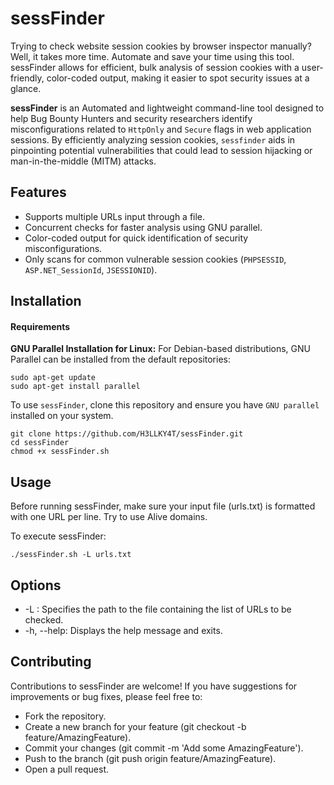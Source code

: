 # sessFinder

Trying to check website session cookies by browser inspector manually? Well, it takes more time. Automate and save your time using this tool. sessFinder allows for efficient, bulk analysis of session cookies with a user-friendly, color-coded output, making it easier to spot security issues at a glance.

**sessFinder** is an Automated and lightweight command-line tool designed to help Bug Bounty Hunters and security researchers identify misconfigurations related to `HttpOnly` and `Secure` flags in web application sessions. By efficiently analyzing session cookies, `sessfinder` aids in pinpointing potential vulnerabilities that could lead to session hijacking or man-in-the-middle (MITM) attacks.

## Features

- Supports multiple URLs input through a file.
- Concurrent checks for faster analysis using GNU parallel.
- Color-coded output for quick identification of security misconfigurations.
- Only scans for common vulnerable session cookies (`PHPSESSID`, `ASP.NET_SessionId`, `JSESSIONID`).

## Installation
#### Requirements
**GNU Parallel Installation for Linux:**
For Debian-based distributions, GNU Parallel can be installed from the default repositories:
```
sudo apt-get update
sudo apt-get install parallel
```
To use `sessFinder`, clone this repository and ensure you have `GNU parallel` installed on your system.

```
git clone https://github.com/H3LLKY4T/sessFinder.git
cd sessFinder
chmod +x sessFinder.sh
```
## Usage
Before running sessFinder, make sure your input file (urls.txt) is formatted with one URL per line. Try to use Alive domains. 

To execute sessFinder:
```
./sessFinder.sh -L urls.txt
```
## Options
- -L <file>: Specifies the path to the file containing the list of URLs to be checked.
- -h, --help: Displays the help message and exits.

## Contributing
Contributions to sessFinder are welcome! If you have suggestions for improvements or bug fixes, please feel free to:

- Fork the repository.
- Create a new branch for your feature (git checkout -b feature/AmazingFeature).
- Commit your changes (git commit -m 'Add some AmazingFeature').
- Push to the branch (git push origin feature/AmazingFeature).
- Open a pull request.
